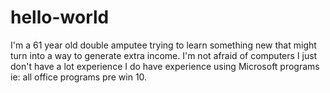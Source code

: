 # hello-world
I'm a 61  year old double amputee trying to learn something new that might turn into a way to generate extra income. I'm not afraid of computers  I just don't have a lot experience I do have experience using Microsoft programs ie: all office programs pre win 10. 

